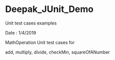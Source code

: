 # Deepak_JUnit_Demo
Unit test cases examples

Date : 1/4/2019

MathOperation Unit test cases for 

add,
multiply,
divide,
checkMin,
squareOfANumber
